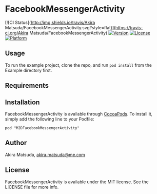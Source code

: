# FacebookMessengerActivity

[![CI Status](http://img.shields.io/travis/Akira Matsuda/FacebookMessengerActivity.svg?style=flat)](https://travis-ci.org/Akira Matsuda/FacebookMessengerActivity)
[![Version](https://img.shields.io/cocoapods/v/FacebookMessengerActivity.svg?style=flat)](http://cocoadocs.org/docsets/FacebookMessengerActivity)
[![License](https://img.shields.io/cocoapods/l/FacebookMessengerActivity.svg?style=flat)](http://cocoadocs.org/docsets/FacebookMessengerActivity)
[![Platform](https://img.shields.io/cocoapods/p/FacebookMessengerActivity.svg?style=flat)](http://cocoadocs.org/docsets/FacebookMessengerActivity)

## Usage

To run the example project, clone the repo, and run `pod install` from the Example directory first.

## Requirements

## Installation

FacebookMessengerActivity is available through [CocoaPods](http://cocoapods.org). To install
it, simply add the following line to your Podfile:

    pod "M2DFacebookMessengerActivity"

## Author

Akira Matsuda, akira.matsuda@me.com

## License

FacebookMessengerActivity is available under the MIT license. See the LICENSE file for more info.

